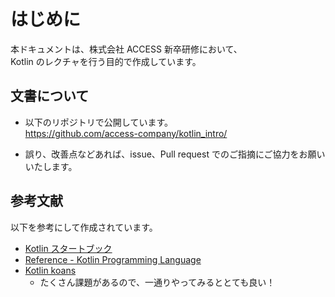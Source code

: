 # はじめに

本ドキュメントは、株式会社 ACCESS 新卒研修において、  
Kotlin のレクチャを行う目的で作成しています。

## 文書について

* 以下のリポジトリで公開しています。  
https://github.com/access-company/kotlin_intro/

* 誤り、改善点などあれば、issue、Pull request でのご指摘にご協力をお願いいたします。

## 参考文献

以下を参考にして作成されています。

* [Kotlin スタートブック](https://www.amazon.co.jp/dp/B06XHJMR65/ref=dp-kindle-redirect?_encoding=UTF8&btkr=1)
* [Reference - Kotlin Programming Language](http://kotlinlang.org/docs/reference/)
* [Kotlin koans](https://github.com/Kotlin/kotlin-koans)
  * たくさん課題があるので、一通りやってみるととても良い！
